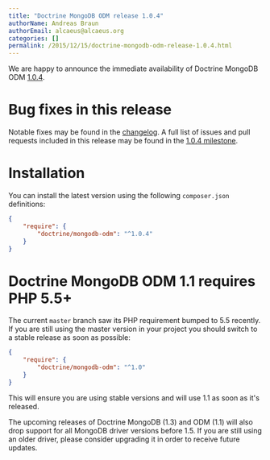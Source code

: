 ```yaml
---
title: "Doctrine MongoDB ODM release 1.0.4"
authorName: Andreas Braun
authorEmail: alcaeus@alcaeus.org
categories: []
permalink: /2015/12/15/doctrine-mongodb-odm-release-1.0.4.html
---
```

We are happy to announce the immediate availability of Doctrine MongoDB
ODM
[1.0.4](https://github.com/doctrine/mongodb-odm/releases/tag/1.0.4).

Bug fixes in this release
=========================

Notable fixes may be found in the
[changelog](https://github.com/doctrine/mongodb-odm/blob/master/CHANGELOG-1.0.md#104-2015-12-15).
A full list of issues and pull requests included in this release may be
found in the [1.0.4
milestone](https://github.com/doctrine/mongodb-odm/issues?q=milestone%3A1.0.4).

Installation
============

You can install the latest version using the following `composer.json`
definitions:

```json
{
    "require": {
        "doctrine/mongodb-odm": "^1.0.4"
    }
}
```

Doctrine MongoDB ODM 1.1 requires PHP 5.5+
==========================================

The current `master` branch saw its PHP requirement bumped to 5.5
recently. If you are still using the master version in your project you
should switch to a stable release as soon as possible:

```json
{
    "require": {
        "doctrine/mongodb-odm": "^1.0"
    }
}
```

This will ensure you are using stable versions and will use 1.1 as soon
as it's released.

The upcoming releases of Doctrine MongoDB (1.3) and ODM (1.1) will also
drop support for all MongoDB driver versions before 1.5. If you are
still using an older driver, please consider upgrading it in order to
receive future updates.
